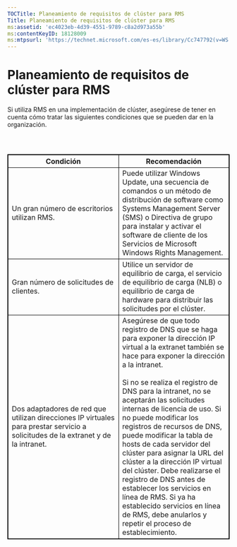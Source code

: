 ```yaml
---
TOCTitle: Planeamiento de requisitos de clúster para RMS
Title: Planeamiento de requisitos de clúster para RMS
ms:assetid: 'ec4023eb-4d39-4551-9789-c8a2d973a55b'
ms:contentKeyID: 18128009
ms:mtpsurl: 'https://technet.microsoft.com/es-es/library/Cc747792(v=WS.10)'
---
```


Planeamiento de requisitos de clúster para RMS
==============================================

Si utiliza RMS en una implementación de clúster, asegúrese de tener en cuenta cómo tratar las siguientes condiciones que se pueden dar en la organización.

###  

 
<p> </p>
<table style="border:1px solid black;">
<colgroup>
<col width="50%" />
<col width="50%" />
</colgroup>
<thead>
<tr class="header">
<th style="border:1px solid black;" >Condición</th>
<th style="border:1px solid black;" >Recomendación</th>
</tr>
</thead>
<tbody>
<tr class="odd">
<td style="border:1px solid black;">Un gran número de escritorios utilizan RMS.</td>
<td style="border:1px solid black;">Puede utilizar Windows Update, una secuencia de comandos o un método de distribución de software como Systems Management Server (SMS) o Directiva de grupo para instalar y activar el software de cliente de los Servicios de Microsoft Windows Rights Management.</td>
</tr>
<tr class="even">
<td style="border:1px solid black;">Gran número de solicitudes de clientes.</td>
<td style="border:1px solid black;">Utilice un servidor de equilibrio de carga, el servicio de equilibrio de carga (NLB) o equilibrio de carga de hardware para distribuir las solicitudes por el clúster.</td>
</tr>
<tr class="odd">
<td style="border:1px solid black;">Dos adaptadores de red que utilizan direcciones IP virtuales para prestar servicio a solicitudes de la extranet y de la intranet.</td>
<td style="border:1px solid black;">Asegúrese de que todo registro de DNS que se haga para exponer la dirección IP virtual a la extranet también se hace para exponer la dirección a la intranet.<br/><br/>
Si no se realiza el registro de DNS para la intranet, no se aceptarán las solicitudes internas de licencia de uso. Si no puede modificar los registros de recursos de DNS, puede modificar la tabla de hosts de cada servidor del clúster para asignar la URL del clúster a la dirección IP virtual del clúster. Debe realizarse el registro de DNS antes de establecer los servicios en línea de RMS. Si ya ha establecido servicios en línea de RMS, debe anularlos y repetir el proceso de establecimiento.</td>
</tr>
</tbody>
</table>
